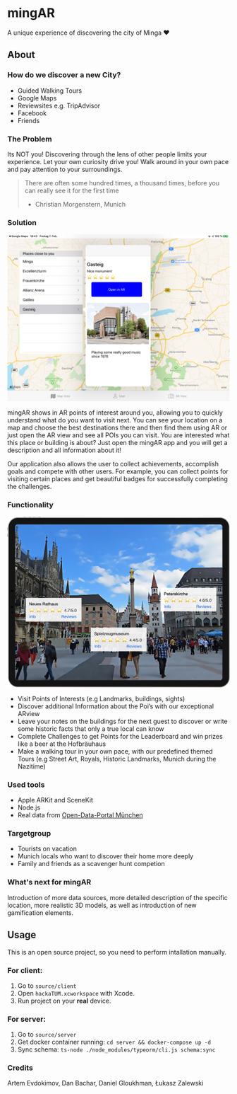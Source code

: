 # mingAR
A unique experience of discovering the city of Minga ❤️

## About
### How do we discover a new City?
* Guided Walking Tours 
* Google Maps
* Reviewsites e.g. TripAdvisor 
* Facebook
* Friends

### The Problem
Its NOT you! Discovering through the lens of other people limits your experience. Let your own curiosity drive you! Walk around in your own pace and pay attention to your surroundings.

> There are often some hundred times, a thousand times, before you can really see it for the first
time
> - Christian Morgenstern, Munich

### Solution
![alt text](screen-02.jpg)

mingAR shows in AR points of interest around you, allowing you to quickly understand what do you want to visit next. You can see your location on a map and choose the best destinations there and then find them using AR or just open the AR view and see all POIs you can visit. You are interested what this place or building is about? Just open the mingAR app and you will get a description and all information about it!

Our application also allows the user to collect achievements, accomplish goals and compete with other users. For example, you can collect points for visiting certain places and get beautiful badges for successfully completing the challenges.

### Functionality
![alt text](screen-01.jpg)
* Visit Points of Interests (e.g Landmarks, buildings, sights)
* Discover additional Information about the Poi’s with our exceptional ARview
* Leave your notes on the buildings for the next guest to discover or write some historic facts that only a true local can know
* Complete Challenges to get Points for the Leaderboard and win prizes like a beer at the Hofbräuhaus
* Make a walking tour in your own pace, with our predefined themed Tours (e.g Street Art, Royals, Historic Landmarks, Munich during the Nazitime)

### Used tools
* Apple ARKit and SceneKit
* Node.js
* Real data from [Open-Data-Portal München](https://www.opengov-muenchen.de)

### Targetgroup
* Tourists on vacation
* Munich locals who want to discover their home more deeply
* Family and friends as a scavenger hunt competion

### What's next for mingAR
Introduction of more data sources, more detailed description of the specific location, more realistic 3D models, as well as introduction of new gamification elements.

## Usage
This is an open source project, so you need to perform intallation manually. 

### For client:

1. Go to `source/client`
2. Open `hackaTUM.xcworkspace` with Xcode. 
3. Run project on your **real** device.

### For server:

1. Go to `source/server`
2. Get docker container running: `cd server && docker-compose up -d`
3. Sync schema: `ts-node ./node_modules/typeorm/cli.js schema:sync`

### Credits
Artem Evdokimov, Dan Bachar, Daniel Gloukhman, Łukasz Zalewski
